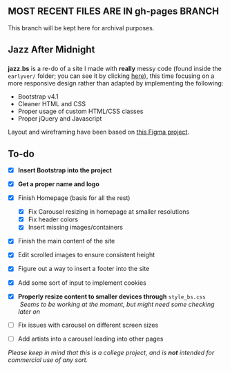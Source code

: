 ## **MOST RECENT FILES ARE IN gh-pages BRANCH**
This branch will be kept here for archival purposes.

## Jazz After Midnight 
###

**jazz.bs** is a re-do of a site I made with **really** messy code (found inside the `earlyver/` folder; you can see it by clicking [here](http://lkprod3.github.io/jazz.bs/earlyver/)), this time focusing on a more responsive design rather than adapted by implementing the following:
  * Bootstrap v4.1
  * Cleaner HTML and CSS
  * Proper usage of custom HTML/CSS classes
  * Proper jQuery and Javascript

Layout and wireframing have been based on [this Figma project](https://www.figma.com/file/gZxGM3MBrITtwrkJdxgysMhb/Wireframe?node-id=136%3A616).



## To-do
- [x] **Insert Bootstrap into the project**
- [x] **Get a proper name and logo**
- [x] Finish Homepage (basis for all the rest)
  - [x] Fix Carousel resizing in homepage at smaller resolutions
  - [x] Fix header colors
  - [x] Insert missing images/containers
- [x] Finish the main content of the site
- [x] Edit scrolled images to ensure consistent height
- [x] Figure out a way to insert a footer into the site
- [x] Add some sort of input to implement cookies
- [x] **Properly resize content to smaller devices through** `style_bs.css`
  <br>&nbsp;*Seems to be working at the moment, but might need some checking later on*
- [ ] Fix issues with carousel on different screen sizes
- [ ] Add artists into a carousel leading into other pages


*Please keep in mind that this is a college project, and is **not** intended for commercial use of any sort.*

